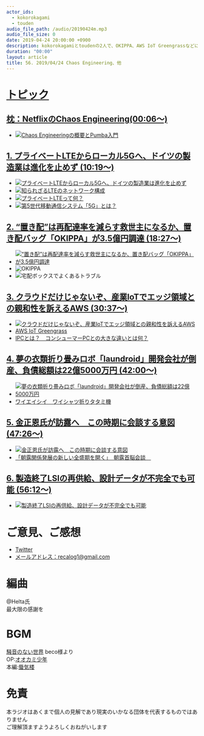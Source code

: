 ```yaml
---
actor_ids:
  - kokorokagami
  - touden
audio_file_path: /audio/20190424m.mp3
audio_file_size: 0
date: 2019-04-24 20:00:00 +0900
description: kokorokagamiとtoudenの2人で、OKIPPA、AWS IoT Greengrassなどについて話しました。
duration: "00:00"
layout: article
title: 56. 2019/04/24 Chaos Engineering、他
---
```

# <u>トピック</u>

## <u>枕：NetflixのChaos Engineering(00:06～)</u>

- [![Chaos Engineeringの概要とPumba入門](https://camo.qiitausercontent.com/0038e7129af9c1dffb355de72ad5a18a319858e3/68747470733a2f2f71696974612d696d6167652d73746f72652e73332e616d617a6f6e6177732e636f6d2f302f39393633352f66396139373132372d616533322d343665612d363661612d6635636539663862663963652e706e67)](https://qiita.com/shotat/items/f066d296bb1becb96e3f)

## <u>1. プライベートLTEからローカル5Gへ、ドイツの製造業は進化を止めず (10:19～)</u>

- [![プライベートLTEからローカル5Gへ、ドイツの製造業は進化を止めず](https://image.itmedia.co.jp/mn/articles/1904/24/sp_190424iotxmanufacturer06_02.jpg)](https://monoist.atmarkit.co.jp/mn/articles/1904/24/news010.html)
- [![知られざるLTEのネットワーク構成](https://image.itmedia.co.jp/ait/articles/1001/13/r12zu01.png)](https://www.atmarkit.co.jp/ait/articles/1001/13/news105.html)
- [![プライベートLTEって何？](https://cdn-images-1.medium.com/max/1600/1*dlggLSnF3ZnO3PF9BFKTeg.jpeg)](https://medium.com/nttlabs/private-lte-1-46e7f279c29e)
- [![第5世代移動通信システム「5G」とは？](https://5gmf.jp/wp/wp-content/uploads/2016/11/about-5g-3.jpg)](https://5gmf.jp/about-5g/)

## <u>2. “置き配”は再配達率を減らす救世主になるか、置き配バッグ「OKIPPA」が3.5億円調達  (18:27～)</u>

- [![“置き配”は再配達率を減らす救世主になるか、置き配バッグ「OKIPPA」が3.5億円調達](https://techcrunchjp.files.wordpress.com/2019/04/main-2.png?w=1024&h=555)](https://jp.techcrunch.com/2019/04/24/yper-fundraising/)
- ![OKIPPA](https://www.okippa.life/)
- ![宅配ボックスでよくあるトラブル](http://chintai-keiei.net/cms/blog/doc/description.html?q=%7B%22$and%22:[%7B%22content.type.value%22:%22blog%22%7D,%7B%22content.title.value%22:%22%E5%AE%85%E9%85%8D%E3%83%9C%E3%83%83%E3%82%AF%E3%82%B9%E3%81%A7%E3%82%88%E3%81%8F%E3%81%82%E3%82%8B%E3%83%88%E3%83%A9%E3%83%96%E3%83%AB%22%7D]%7D&theme=q::%7B%22content.theme.value%22:%22%E5%AE%85%E9%85%8D%E3%83%9C%E3%83%83%E3%82%AF%E3%82%B9%22%7D;l::3;)

## <u>3. クラウドだけじゃないぞ、産業IoTでエッジ領域との親和性を訴えるAWS  (30:37～)</u>

- [![クラウドだけじゃないぞ、産業IoTでエッジ領域との親和性を訴えるAWS](https://image.itmedia.co.jp/mn/articles/1904/23/kmishima_hannover_aws2.jpg)](https://monoist.atmarkit.co.jp/mn/articles/1904/23/news049.html)
- [AWS IoT Greengrass](https://aws.amazon.com/jp/greengrass/)
- [IPCとは？　コンシューマーPCとの大きな違いとは何？](https://www.kmecs.com/techplus/ipc/20180305_000072.html)

## <u>4. 夢の衣類折り畳みロボ「laundroid」開発会社が倒産、負債総額は22億5000万円 (42:00～)</u>

- [![夢の衣類折り畳みロボ「laundroid」開発会社が倒産、負債総額は22億5000万円](https://techcrunchjp.files.wordpress.com/2019/04/e382b9e382afe383aae383bce383b3e382b7e383a7e38383e38388-0031-04-23-15.46.41.png?w=738)](https://jp.techcrunch.com/2019/04/23/seven-dreamers-laboratories-bankruptcy/)
- [ワイエイシイ　ワイシャツ折りタタミ機](http://www.inax-corp.co.jp/products/detail/ffm-322.html)

## <u>5. 金正恩氏が訪露へ　この時期に会談する意図 (47:26～)</u>

- [![金正恩氏が訪露へ　この時期に会談する意図](http://www.koryojournal.news/wp/wp-content/uploads/2019/04/MM002764601-e1556233634857.jpg)](http://j.people.com.cn/n3/2019/0424/c94474-9571655.html)
- [「朝露関係発展の新しい全盛期を開く」　朝露首脳会談　](http://www.koryojournal.news/?p=2921)

## <u>6. 製造終了LSIの再供給、設計データが不完全でも可能  (56:12～)</u>

- [![製造終了LSIの再供給、設計データが不完全でも可能 ](https://image.itmedia.co.jp/ee/articles/1904/24/jn_190423toshiba01.jpg)](https://eetimes.jp/ee/articles/1904/24/news037.html)

# ご意見、ご感想
- [Twitter](https://twitter.com/recalog1)
- [メールアドレス：recalog1@gmail.com](recalog1@gmail.com)

# 編曲

@Helta氏  
最大限の感謝を  

# BGM

[騒音のない世界](http://noiselessworld.net/) beco様より  
OP:[オオカミ少年](https://soundcloud.com/baron1_3/wolfboy)  
本編:[蜃気楼](https://soundcloud.com/baron1_3/shinkirou)  

# 免責

本ラジオはあくまで個人の見解であり現実のいかなる団体を代表するものではありません  
ご理解頂ますようよろしくおねがいします  